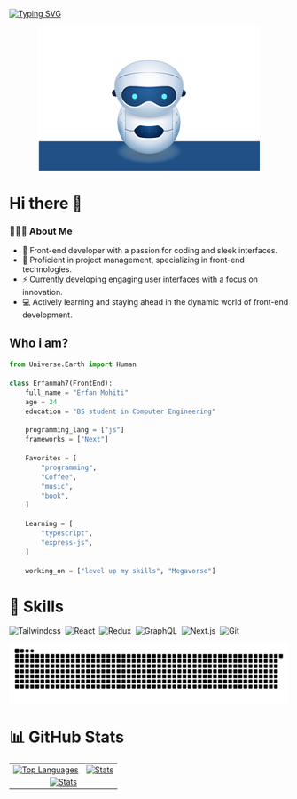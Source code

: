 <a href="https://git.io/typing-svg"><img src="https://readme-typing-svg.demolab.com?font=Fira+Code&pause=1000&random=false&width=435&lines=Welcome+to+my+dream+world+%3A)" alt="Typing SVG" /></a>

<p align="center">
  <img src="https://github.com/amir-wyvern/amir-wyvern/blob/main/robot.svg">
</p> 

# Hi there 👋

<!-- [![Typing SVG](https://readme-typing-svg.demolab.com?font=Fira+Code&size=27&pause=1000&color=21F7A0&center=true&width=435&lines=%E1%9A%B1%E1%9A%A8%E1%9A%B7%E1%9A%BE%E1%9A%A8%E1%9A%B1%E1%9B%96%E1%9A%B2%E1%9B%AB%E1%9B%81%E1%9B%8A%E1%9B%AB%E1%9A%B2%E1%9B%9F%E1%9B%97%E1%9B%81%E1%9B%9C;%E1%9A%A8%E1%9A%B1%E1%9B%96%E1%9B%AB%E1%9B%83%E1%9B%9F%E1%9A%A2%E1%9B%AB%E1%9A%B2%E1%9A%A8%E1%9B%9A%E1%9B%97%E1%9B%AB%E1%9A%A8%E1%9A%BE%E1%9B%9E%E1%9B%AB%E1%9A%B1%E1%9B%96%E1%9A%A8%E1%9B%8A%E1%9B%9F%E1%9A%BE%E1%9A%A8%E1%9B%92%E1%9B%9A%E1%9B%96%E1%9B%AB%E1%9B%88%E1%9B%96%E1%9A%B1%E1%9B%8A%E1%9B%9F%E1%9A%BE)](https://git.io/typing-svg) -->

<!-- ## 📝My Recent Blog Posts: -->
<!-- BLOGPOSTS:START -->
<!-- - 🚀 [Security tips that we must follow in django](https://shahriaarrr.hashnode.dev/django-security-tips) -->
<!-- - 💯 [10 Linux command that can cause destruction and should never be run](https://shahriaarrr.hashnode.dev/ten-dangerous-linux-commands) -->
<!-- - 💫 [Introduction of Python frameworks for Back-End programming](https://shahriaarrr.hashnode.dev/python-web-frameworks) -->
<!-- - 💯 [Hello World](https://shahriaarrr.hashnode.dev/hello-world)<!-- BLOGPOSTS:END -->

### 🧑🏻‍💻 About Me

- 🚀 Front-end developer with a passion for coding and sleek interfaces.
- 🧠 Proficient in project management, specializing in front-end technologies.
- ⚡ Currently developing engaging user interfaces with a focus on innovation.
- 💻 Actively learning and staying ahead in the dynamic world of front-end development.

## Who i am?
```py
from Universe.Earth import Human

class Erfanmah7(FrontEnd):
    full_name = "Erfan Mohiti"
    age = 24
    education = "BS student in Computer Engineering"

    programming_lang = ["js"]
    frameworks = ["Next"]

    Favorites = [
        "programming", 
        "Coffee",
        "music",
        "book", 
    ]

    Learning = [
        "typescript",
        "express-js",
    ]

    working_on = ["level up my skills", "Megavorse"]
```

# 📌 Skills

<!--  ![Figma](https://img.shields.io/badge/-Figma-05122A?style=flat&logo=Figma)&nbsp; -->
<!--  ![HTML5](https://img.shields.io/badge/-HTML5-05122A?style=flat&logo=HTML5)&nbsp; -->
<!--  ![CSS3](https://img.shields.io/badge/-CSS3-05122A?style=flat&logo=CSS3&logoColor=1572B6)&nbsp; -->
<!--  ![SASS](https://img.shields.io/badge/-SASS-05122A?style=flat&logo=SASS&logoColor=ce6b9c)&nbsp; -->
<!--  ![StyledComponents](https://img.shields.io/badge/-StyledComponents-05122A?style=flat&logo=StyledComponents&logoColor=ce6b9c)&nbsp; -->
![Tailwindcss](https://img.shields.io/badge/-Tailwindcss-05122A?style=flat&logo=Tailwindcss&logoColor=ce6b9c)&nbsp;
![React](https://img.shields.io/badge/-React-05122A?style=flat&logo=react)&nbsp;
![Redux](https://img.shields.io/badge/-Redux-05122A?style=flat&logo=Redux)&nbsp;
![GraphQL](https://img.shields.io/badge/-GraphQL-05122A?style=flat&logo=GraphQL)&nbsp;
![Next.js](https://img.shields.io/badge/-Next.js-05122A?style=flat&logo=Next.js)&nbsp;
![Git](https://img.shields.io/badge/-Git-05122A?style=flat&logo=git)&nbsp;
<!-- ![JavaScript](https://img.shields.io/badge/-JavaScript-05122A?style=flat&logo=javascript)&nbsp;  -->
<!-- ![NodeJS](https://img.shields.io/badge/-NodeJS-05122A?style=flat&logo=node.js)&nbsp; -->
<!-- ![Dart](https://img.shields.io/badge/-Dart-05122A?style=flat&logo=dart)&nbsp; -->
<!-- ![Flutter](https://img.shields.io/badge/-Flutter-05122A?style=flat&logo=flutter)&nbsp; -->
<!-- [![Visual Studio Code](https://img.shields.io/badge/-VS%20Code-05122A?style=flat&logo=visual-studio-code&logoColor=007ACC)](#)&nbsp; -->
<!-- ![GitHub](https://img.shields.io/badge/-GitHub-05122A?style=flat&logo=github)&nbsp; -->
<!-- ![GitLab](https://img.shields.io/badge/-GitLab-05122A?style=flat&logo=GitLab)&nbsp; -->
<!-- ![NPM](https://img.shields.io/badge/-NPM-05122A?style=flat&logo=NPM)&nbsp; -->
<!-- ![Vercel](https://img.shields.io/badge/-Vercel-05122A?style=flat&logo=Vercel)&nbsp; -->

<img align="center" src="https://raw.githubusercontent.com/plexpt/plexpt/snake/github-snake.svg">

<!-- [![shahriaarrr's GitHub stats](https://github-readme-stats.vercel.app/api?username=erfanmah7&hide=prs&custom_title=My%20Github%20Stat's&show_icons=true&theme=tokyonight&border_radius=10&hide_border=true&bg_color=15,0d1117,1a1b26)](https://github.com/erfanmah7) -->


<!-- [![Top Langs](https://github-readme-stats.vercel.app/api/top-langs/?username=erfanmah7&hide=Vim+Script,Vim+Snippet,C&theme=tokyonight&hide_border=true&border_radius=10&bg_color=15,0d1117,1a1b26&show_icons=true&layout=compact)](https://github.com/erfanmah7) -->

# 📊 GitHub Stats

<div align="center">
<table>
<tr>
<td align="center"><a href="https://github.com/erfanmah7"><img  style="width:100%" src="https://github-readme-stats.vercel.app/api/top-langs/?username=erfanmah7&theme=github_dark&include_all_commits=true&count_private=true&layout=compact" alt="Top Languages"></a></td>
 <td align="center"><a href="https://github.com/erfanmah7"><img style="width:100%" src="https://github-readme-stats.vercel.app/api?username=erfanmah7&theme=github_dark&include_all_commits=true&count_private=true" alt="Stats"></a></td>
</tr>
<tr>
  <td align="center" colspan="2"><a href="https://github.com/erfanmah7"><img style="width:100%" src="https://github-readme-activity-graph.vercel.app/graph/?username=erfanmah7&bg_color=0D1117&color=58A5FE&line=58A5FE&point=FFFFFF" alt="Stats"></a></td>
</tr>
</table>
</div>

